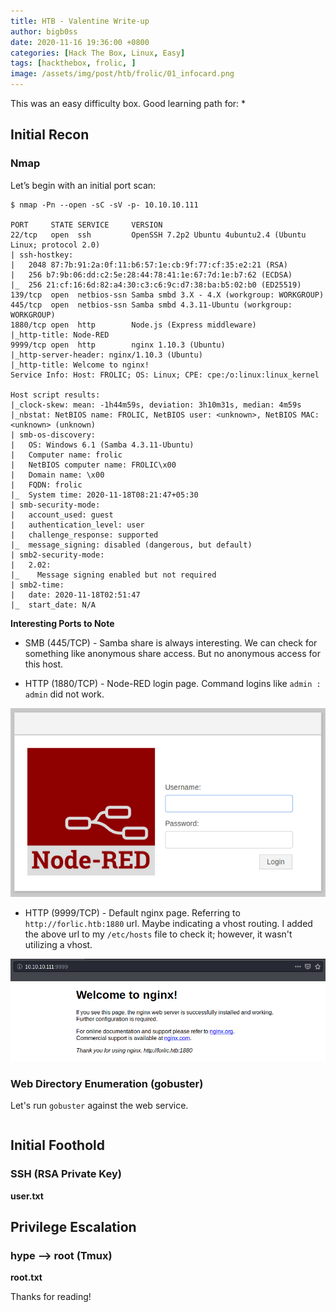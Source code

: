 ```yaml
---
title: HTB - Valentine Write-up
author: bigb0ss
date: 2020-11-16 19:36:00 +0800
categories: [Hack The Box, Linux, Easy]
tags: [hackthebox, frolic, ]
image: /assets/img/post/htb/frolic/01_infocard.png
---
```


This was an easy difficulty box. Good learning path for:
* 


## Initial Recon

### Nmap

Let’s begin with an initial port scan:

```console
$ nmap -Pn --open -sC -sV -p- 10.10.10.111

PORT     STATE SERVICE     VERSION
22/tcp   open  ssh         OpenSSH 7.2p2 Ubuntu 4ubuntu2.4 (Ubuntu Linux; protocol 2.0)
| ssh-hostkey: 
|   2048 87:7b:91:2a:0f:11:b6:57:1e:cb:9f:77:cf:35:e2:21 (RSA)
|   256 b7:9b:06:dd:c2:5e:28:44:78:41:1e:67:7d:1e:b7:62 (ECDSA)
|_  256 21:cf:16:6d:82:a4:30:c3:c6:9c:d7:38:ba:b5:02:b0 (ED25519)
139/tcp  open  netbios-ssn Samba smbd 3.X - 4.X (workgroup: WORKGROUP)
445/tcp  open  netbios-ssn Samba smbd 4.3.11-Ubuntu (workgroup: WORKGROUP)
1880/tcp open  http        Node.js (Express middleware)
|_http-title: Node-RED
9999/tcp open  http        nginx 1.10.3 (Ubuntu)
|_http-server-header: nginx/1.10.3 (Ubuntu)
|_http-title: Welcome to nginx!
Service Info: Host: FROLIC; OS: Linux; CPE: cpe:/o:linux:linux_kernel

Host script results:
|_clock-skew: mean: -1h44m59s, deviation: 3h10m31s, median: 4m59s
|_nbstat: NetBIOS name: FROLIC, NetBIOS user: <unknown>, NetBIOS MAC: <unknown> (unknown)
| smb-os-discovery: 
|   OS: Windows 6.1 (Samba 4.3.11-Ubuntu)
|   Computer name: frolic
|   NetBIOS computer name: FROLIC\x00
|   Domain name: \x00
|   FQDN: frolic
|_  System time: 2020-11-18T08:21:47+05:30
| smb-security-mode: 
|   account_used: guest
|   authentication_level: user
|   challenge_response: supported
|_  message_signing: disabled (dangerous, but default)
| smb2-security-mode: 
|   2.02: 
|_    Message signing enabled but not required
| smb2-time: 
|   date: 2020-11-18T02:51:47
|_  start_date: N/A
```

<b>Interesting Ports to Note</b>

* SMB (445/TCP) - Samba share is always interesting. We can check for something like anonymous share access. But no anonymous access for this host.

* HTTP (1880/TCP) - Node-RED login page. Command logins like `admin : admin` did not work. 

![image](/assets/img/post/htb/frolic/02.png)

* HTTP (9999/TCP) - Default nginx page. Referring to `http://forlic.htb:1880` url. Maybe indicating a vhost routing. I added the above url to my `/etc/hosts` file to check it; however, it wasn't utilizing a vhost. 

![image](/assets/img/post/htb/frolic/03.png)




### Web Directory Enumeration (gobuster)

Let's run `gobuster` against the web service. 

```console

```





## Initial Foothold

### SSH (RSA Private Key)

<b>user.txt</b>



## Privilege Escalation

### hype —> root (Tmux)



<b>root.txt</b>



Thanks for reading!